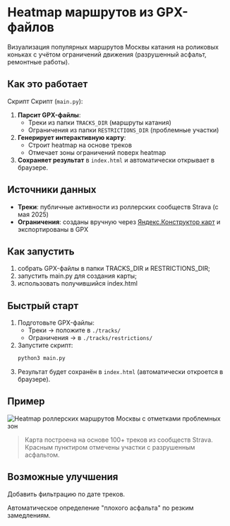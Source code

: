 # Heatmap маршрутов из GPX-файлов
Визуализация популярных маршрутов Москвы катания на роликовых коньках с учётом ограничений движения (разрушенный асфальт, ремонтные работы).

## Как это работает
Скрипт 
Скрипт (`main.py`):
1. **Парсит GPX-файлы**:
   - Треки из папки `TRACKS_DIR` (маршруты катания)
   - Ограничения из папки `RESTRICTIONS_DIR` (проблемные участки)
2. **Генерирует интерактивную карту**:
   - Строит heatmap на основе треков
   - Отмечает зоны ограничений поверх heatmap
3. **Сохраняет результат** в `index.html` и автоматически открывает в браузере.

## Источники данных
- **Треки**: публичные активности из роллерских сообществ Strava (с мая 2025)
- **Ограничения**: созданы вручную через [Яндекс.Конструктор карт](https://yandex.ru/map-constructor/) и экспортированы в GPX
## Как запустить
1) собрать GPX-файлы в папки TRACKS_DIR и RESTRICTIONS_DIR;
2) запустить main.py для создания карты;
3) использовать получившийся index.html

## Быстрый старт
1. Подготовьте GPX-файлы:
   - Треки → положите в `./tracks/`
   - Ограничения → в `./tracks/restrictions/`
2. Запустите скрипт:
   ```bash
   python3 main.py
3. Результат будет сохранён в `index.html` (автоматически откроется в браузере).
   
## Пример   
![Heatmap роллерских маршрутов Москвы с отметками проблемных зон](Screenshot.png)  
> Карта построена на основе 100+ треков из сообществ Strava. Красным пунктиром отмечены участки с разрушенным асфальтом.

## Возможные улучшения
Добавить фильтрацию по дате треков.

Автоматическое определение "плохого асфальта" по резким замедлениям.